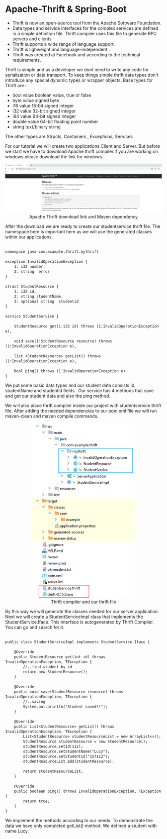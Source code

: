 # Apache-Thrift & Spring-Boot

- Thrift is now  an open-source tool from the Apache Software Foundation.
- Data types and service interfaces for the complex services  are defined in a simple definition file. Thrift compiler uses this file to generate RPC servers and clients
- Thrift supports a wide range of language support.
- Thrift is lighweight and language-independent .
- Thrift was created at Facebook and according to the technical requirements. 

Thrift is simple and as a developer we dont need to write any code for serialization or data transport. To keep things simple thrift data types don't introduce any special dynamic types or wrapper objects.
Base types for Thrift are :
- bool value boolean value, true or false
- byte value signed byte
- i16 value 16-bit signed integer
- i32 value 32-bit signed integer
- i64 value 64-bit signed integer
- double value 64-bit floating point number
- string text/binary string

The other types are Structs, Containers , Exceptions, Services

For our tutorial we will create two applications Client and Server. But before we start we have to download Apache thrift compiler.If you are working on windows please download the link for windows.
<p align="center">
  <img  src="https://github.com/okansungur/Apache-Thrift-and-Spring-Boot/blob/main/download.png"><br/>
  Apache Thrift download link and Maven dependency 
</p>

After the download we are ready to create our studentservice.thrift file. The namespace here is important here as we will use the generated classes within our applications.

```

namespace java com.example.thrift.mythrift

exception InvalidOperationException {
    1: i32 number, 
    2: string  error
}

struct StudentResource {
    1: i32 id,
    2: string studentName, 
    3: optional string  studentid 
}

service StudentService {

    StudentResource get(1:i32 id) throws (1:InvalidOperationException e),

    void save(1:StudentResource resource) throws (1:InvalidOperationException e),

    list <StudentResource> getList() throws (1:InvalidOperationException e),

    bool ping() throws (1:InvalidOperationException e)
}

```
We put some basic data types and our student data consists id, studentName and  studentid fields . Our service has 4 methods that save and get our student data and also the ping method.


We will also place thrift compiler inside our project with   studentservice.thrift file. After adding the needed  dependencies to our pom.xml file we will run maven-clean  and maven compile commands.

<p align="center">
  <img  src="https://github.com/okansungur/Apache-Thrift-and-Spring-Boot/blob/main/thrift_compiler.png"><br/>
  Thrift compiler and our thrift file
</p>

By this way we will generate the classes needed for our server application. Next we will create a StudentServiceImpl class that implements the StudentService.Iface. This interface is autogenerated by Thrift Compiler. You can go and search for it. 

```

public class StudentServiceImpl implements StudentService.Iface {

    @Override
    public StudentResource get(int id) throws InvalidOperationException, TException {
        //..find student by id
        return new StudentResource();
    }

    @Override
    public void save(StudentResource resource) throws InvalidOperationException, TException {
        //..saving
        System.out.println("Student saved!!");
    }

    @Override
    public List<StudentResource> getList() throws InvalidOperationException, TException {
        List<StudentResource> studentResourceList = new ArrayList<>();
        StudentResource studentResource = new StudentResource();
        studentResource.setId(112);
        studentResource.setStudentName("Lucy");
        studentResource.setStudentid("157112");
        studentResourceList.add(studentResource);

        return studentResourceList;
    }

    @Override
    public boolean ping() throws InvalidOperationException, TException {
        return true;
    }
}

```
We implement the methods according to our needs. To demonstrate the data we have only completed getList() method. We defined a student with name Lucy.



